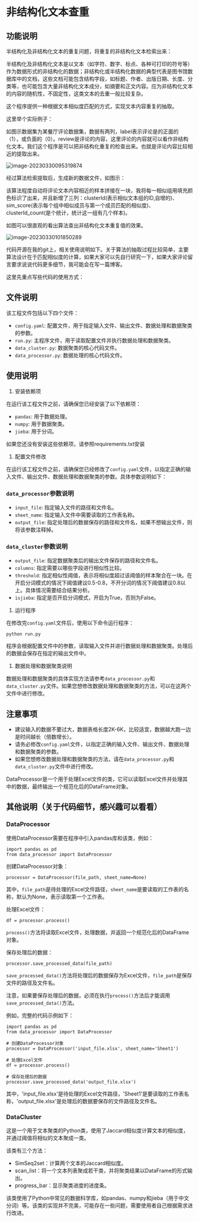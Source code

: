 # 非结构化文本查重

## 功能说明

半结构化及非结构化文本的重复问题，将重复的非结构化文本检索出来：

半结构化及非结构化文本是以文本（如字符、数字、标点、各种可打印的符号等）作为数据形式的非结构化的数据；非结构化或半结构化数据的典型代表是图书馆数据库中的文档，这些文档可能包含结构字段，如标题、作者、出版日期、长度、分类等，也可能包含大量非结构化文本成分，如摘要和正文内容。应为非结构化文本的内容的随机性，不固定性，这类文本的去重一般比较复杂。

这个程序提供一种根据文本相似度匹配的方式，实现文本内容重复的抽取。

这里举个实际例子：

如图示数据集为某餐厅评论数据集，数据有两列，label表示评论是的正面的（1），或负面的（0）。review是评论的内容，这里评论的内容就可以看作非结构化文本。我们这个程序是可以把非结构化重复的检查出来。也就是评论内容比较相近的提取出来。

![image-20230330095319874](picture/image-20230330095319874.png)



经过算法检索提取后，生成新的数据文件，如图示：

该算法程度自动将评论文本内容相近的样本拼接在一块，我将每一相似组用填充颜色标识了出来，并且新增了三列：clusterId(表示相似文本组的ID,自增的)、sim_score(表示每个组中相似成员与第一个成员匹配的相似度)、clusterId_count(是个统计，统计这一组有几个样本)。

如图可以很直观的看出算法查出非结构化文本重复值的效果。

![image-20230330101850289](picture/image-20230330101850289.png)



代码开源在我的git上，相关使用说明如下。关于算法的抽取过程比较简单，主要算法设计在于匹配相似度的计算，如果大家可以先自行研究一下，如果大家评论留言要求说说代码更多细节，我可能会在写一篇博客。

这里先重点写些代码的使用方式：

## 文件说明

该工程文件包括以下四个文件：

- `config.yaml`: 配置文件，用于指定输入文件、输出文件、数据处理和数据聚类的参数。
- `run.py`: 主程序文件，用于读取配置文件并执行数据处理和数据聚类。
- `data_cluster.py`: 数据聚类的核心代码文件。
- `data_processor.py`: 数据处理的核心代码文件。

## 使用说明

1. 安装依赖项

在运行该工程文件之前，请确保您已经安装了以下依赖项：

- `pandas`: 用于数据处理。
- `numpy`: 用于数据聚类。
- `jieba`: 用于分词。

如果您还没有安装这些依赖项，请参照requirements.txt安装

1. 配置文件修改

在运行该工程文件之前，请确保您已经修改了`config.yaml`文件，以指定正确的输入文件、输出文件、数据处理和数据聚类的参数。具体参数说明如下：

### `data_processor`参数说明

- `input_file`: 指定输入文件的路径和文件名。
- `sheet_name`: 指定输入文件中需要读取的工作表名称。
- `output_file`: 指定处理后的数据保存的路径和文件名，如果不想输出文件，则将该参数注释掉。

### `data_cluster`参数说明

- `output_file`: 指定数据聚类后的输出文件保存的路径和文件名。
- `columns`: 指定需要以哪些字段进行相似性比较。
- `threshold`: 指定相似性阈值，表示将相似度超过该阈值的样本聚合在一块。在开启分词模式的情况下阈值建议0.5-0.8，不开分词的情况下阈值建议0.8以上。具体情况需要结合结果分析。
- `isjieba`: 指定是否开启分词模式，开启为True，否则为False。

1. 运行程序

在修改完`config.yaml`文件后，使用以下命令运行程序：

```
python run.py
```

程序会根据配置文件中的参数，读取输入文件并进行数据处理和数据聚类。处理后的数据会保存在指定的输出文件中。

1. 数据处理和数据聚类说明

数据处理和数据聚类的具体实现方法请参考`data_processor.py`和`data_cluster.py`文件。如果您想修改数据处理和数据聚类的方法，可以在这两个文件中进行修改。

## 注意事项

- 建议输入的数据不要过大，数据表格长度2K-6K，比较适宜，数据越大跑一边是时间越长（倍数增长）。
- 请务必修改`config.yaml`文件，以指定正确的输入文件、输出文件、数据处理和数据聚类的参数。
- 如果您想修改数据处理和数据聚类的方法，请在`data_processor.py`和`data_cluster.py`文件中进行修改。

DataProcessor是一个用于处理Excel文件的类，它可以读取Excel文件并处理其中的数据，最终输出一个规范化后的DataFrame对象。



## 其他说明（关于代码细节，感兴趣可以看看）

### DataProcessor

使用DataProcessor需要在程序中引入pandas库和该类，例如：

```
import pandas as pd
from data_processor import DataProcessor
```

创建DataProcessor对象：

```
processor = DataProcessor(file_path, sheet_name=None)
```

其中，`file_path`是待处理的Excel文件路径，`sheet_name`是要读取的工作表的名称，默认为None，表示读取第一个工作表。

处理Excel文件：

```
df = processor.process()
```

`process()`方法将读取Excel文件，处理数据，并返回一个规范化后的DataFrame对象。

保存处理后的数据：

```
processor.save_processed_data(file_path)
```

`save_processed_data()`方法将处理后的数据保存为Excel文件，`file_path`是保存文件的路径及文件名。

注意，如果要保存处理后的数据，必须在执行`process()`方法后才能调用`save_processed_data()`方法。

例如，完整的代码示例如下：

```
import pandas as pd
from data_processor import DataProcessor

# 创建DataProcessor对象
processor = DataProcessor('input_file.xlsx', sheet_name='Sheet1')

# 处理Excel文件
df = processor.process()

# 保存处理后的数据
processor.save_processed_data('output_file.xlsx')
```

其中，'input_file.xlsx'是待处理的Excel文件路径，'Sheet1'是要读取的工作表名称，'output_file.xlsx'是处理后的数据要保存的文件路径及文件名。

### DataCluster

这是一个用于文本聚类的Python类，使用了Jaccard相似度计算文本的相似度，并通过阈值将相似的文本聚成一类。

该类有三个方法：

- SimSeq2set：计算两个文本的Jaccard相似度。
- scan_list：将一个文本列表聚成若干类，并将聚类结果以DataFrame的形式输出。
- progress_bar：显示聚类进度的进度条。

该类使用了Python中常见的数据科学库，如pandas、numpy和jieba（用于中文分词）等。该类的实现并不完美，可能存在一些问题，需要使用者自己根据需求进行改进。